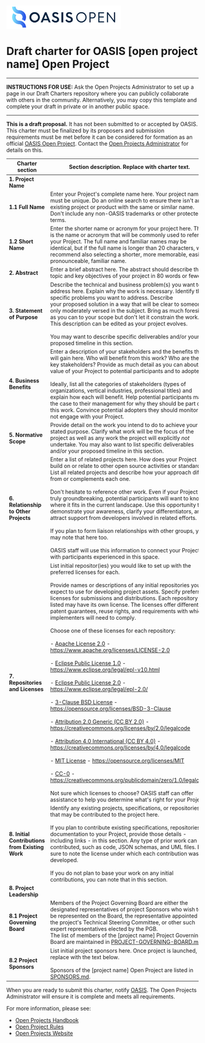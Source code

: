 <img src="../img/open-project-logos/OASIS-Primary-Logo-Full-Colour.png" width="300">

# Draft charter for OASIS [open project name] Open Project
-------------------------------------------

**INSTRUCTIONS FOR USE:** Ask the Open Projects Administrator to set up a page in our Draft Charters repository where you can publicly collaborate with others in the community. Alternatively, you may copy this template and complete your draft in private or in another public space.

-------------------------------------------

**This is a draft proposal.** It has not been submitted to or accepted by OASIS. This charter must be finalized by its proposers and submission
requirements must be met before it can be considered for formation as an official 
[OASIS Open Project](http://oasis-open-projects.org). Contact the [Open Projects Administrator](mailto:op-admin@oasis-open.org) for details on this.


| Charter section | Section description. Replace with charter text. |
|-----------------------------------|-----------------------------------|
| **1. Project Name**   |   |
| **1.1 Full Name**     | Enter your Project's complete name here. Your project name must be unique. Do an online search to ensure there isn't an existing project or product with the same or similar name. Don't include any non-OASIS trademarks or other protected terms.|
| **1.2 Short Name** | Enter the shorter name or acronym for your project here. This is the name or acronym that will be commonly used to refer to your Project. The full name and familiar names may be identical, but if the full name is longer than 20 characters, we recommend also selecting a shorter, more memorable, easily pronounceable, familiar name. |
|**2. Abstract**   | Enter a brief abstract here. The abstract  should describe the topic and key objectives of your project in 80 words or fewer.   |
|**3. Statement of Purpose**  | Describe the technical and business problem(s) you want to address here. Explain why the work is necessary. Identify the specific problems you want to address. Describe your proposed solution in a way that will be clear to someone only moderately versed in the subject. Bring as much foresight as you can to your scope but don't let it constrain the work. This description can be edited as your project evolves.<br/><br/>You may want to describe specific deliverables and/or your proposed timeline in this section. |
|**4. Business Benefits**   | Enter a description of your stakeholders and the benefits they will gain here. Who will benefit from this work? Who are the key stakeholders? Provide as much detail as you can about the value of your Project to potential participants and to adopters. <br /><br /> Ideally, list all the categories of stakeholders (types of organizations, vertical industries, professional titles) and explain how each will benefit. Help potential participants make the case to their management for why they should be part of this work. Convince potential adopters they should monitor if not engage with your Project.|
|**5. Normative Scope**|Provide detail on the work you intend to do to achieve your stated purpose. Clarify what work will be the focus of the project as well as any work the project will explicitly _not_ undertake. You may also want to list specific deliverables and/or your proposed timeline in this section.|
|**6. Relationship to Other Projects**  | Enter a list of related projects here. How does your Project build on or relate to other open source activities or standards? List all related projects and describe how your approach differs from or complements each one. <br /><br /> Don't hesitate to reference other work. Even if your Project is truly groundbreaking, potential participants will want to know where it fits in the current landscape. Use this opportunity to demonstrate your awareness, clarify your differentiators, and attract support from developers involved in related efforts. <br /><br /> If you plan to form liaison relationships with other groups, you may note that here too. <br /><br /> OASIS staff will use this information to connect your Project with participants experienced in this space.|
|**7. Repositories and Licenses** | List initial repositor(ies) you would like to set up with the preferred licenses for each. <br /><br /> Provide names or descriptions of any initial repositories you expect to use for developing project assets. Specify preferred licenses for submissions and distributions. Each repository listed may have its own license. The licenses offer different patent guarantees, reuse rights, and requirements with which implementers will need to comply.<br /><br /> Choose one of these licenses for each repository:<br/><br/>- [Apache License 2.0](https://www.apache.org/licenses/LICENSE-2.0) - https://www.apache.org/licenses/LICENSE-2.0<br/><br/>- [Eclipse Public License 1.0](https://www.eclipse.org/legal/epl-v10.html) - https://www.eclipse.org/legal/epl-v10.html<br /><br />- [Eclipse Public License 2.0](https://www.eclipse.org/legal/epl-2.0/) - https://www.eclipse.org/legal/epl-2.0/<br /><br />-  [3-Clause BSD License](https://opensource.org/licenses/BSD-3-Clause) - https://opensource.org/licenses/BSD-3-Clause<br /><br />- [Attribution 2.0 Generic (CC BY 2.0)](https://creativecommons.org/licenses/by/2.0/legalcode) - https://creativecommons.org/licenses/by/2.0/legalcode<br /><br /> - [Attribution 4.0 International (CC BY 4.0)](https://creativecommons.org/licenses/by/4.0/legalcode) - https://creativecommons.org/licenses/by/4.0/legalcode<br /><br />- [MIT License](https://opensource.org/licenses/MIT) - https://opensource.org/licenses/MIT<br /><br />- [CC-0](https://creativecommons.org/publicdomain/zero/1.0/legalcode) - https://creativecommons.org/publicdomain/zero/1.0/legalcode<br /><br />Not sure which licenses to choose? OASIS staff can offer assistance to help you determine what's right for your Project.    |
|**8. Initial Contributions from Existing Work**  | Identify any existing projects, specifications, or repositories that may be contributed to the project here. <br /><br /> If you plan to contribute existing specifications, repositories, or documentation to your Project, provide those details \- including links \- in this section. Any type of prior work can be contributed, such as code, JSON schemas, and UML files. Be sure to note the license under which each contribution was developed. <br /><br /> If you do not plan to base your work on any initial contributions, you can note that in this  section. |
|**8. Project Leadership**   |      |
|**8.1 Project Governing Board**  | <!-- Enter the names, organizational affiliations if any, and email addresses of your initial Project Governing Board members here. Note that the representative may change at any point. <br /><br /> You also have the option to provide names, email addresses, and organizational affiliations (if any) for other people interested in contributing to the Project. Support from people who are recognized as subject experts or who are affiliated with stakeholder organizations adds credibility to your Project and  encourages more participation. <br /><br /> Be sure you have everyone's consent to publish their names in this charter. <br /><br /> **Note:** Email addresses listed here are for OASIS staff use only and will not be published in the final proposal. -->Members of the Project Governing Board are either the designated representatives of project Sponsors who wish to be represented on the Board, the representative appointed by the project's Technical Steering Committee, or other such expert representatives elected by the PGB. <br/>The list of members of the [project name] Project Governing Board are maintained in [PROJECT-GOVERNING-BOARD.md](https://github.com/[open-prj-organization]/oasis-open-project/blob/main/PROJECT-GOVERNING-BOARD.md).  |
|**8.2 Project Sponsors** | <!-- Enter the names, organizational affiliations if any, and email addresses of others who are committed to contributing technically here.  It can be helpful, but is not required, to have a GOVERNANCE.md document for your Open Project repository that describes project leadership and decision-making - feel free to start with our [GOVERNANCE.md template](../templates/governance_md-template.md) for ideas. -->List initial project sponsors here. Once project is launched, replace with the text below. <br/><br/>Sponsors of the [project name] Open Project are listed in [SPONSORS.md](https://github.com/[open-prj-organization]/oasis-open-project/blob/main/SPONSORS.md).  |   

When you are ready to submit this charter, notify [OASIS](mailto:op-admin@oasis-open.org). The Open Projects Administrator will ensure it is complete and meets all requirements.   

For more information, please see:

-   [Open Projects Handbook](../board-docs/open-projects-handbook.md)
-   [Open Project Rules](../board-docs/open-projects-rules.md)
-   [Open Projects Website](http://oasis-open-projects.org)
